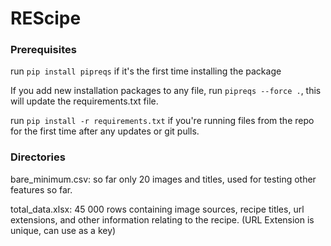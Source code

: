 # REScipe

### Prerequisites

run `pip install pipreqs` if it's the first time installing the package

If you add new installation packages to any file, run `pipreqs --force .`, this will update the requirements.txt file.

run `pip install -r requirements.txt` if you're running files from the repo for the first time after any updates or git pulls. 

### Directories

bare_minimum.csv: so far only 20 images and titles, used for testing other features so far.

total_data.xlsx: 45 000 rows containing image sources, recipe titles, url extensions, and other information relating to the recipe. (URL Extension is unique, can use as a key)
